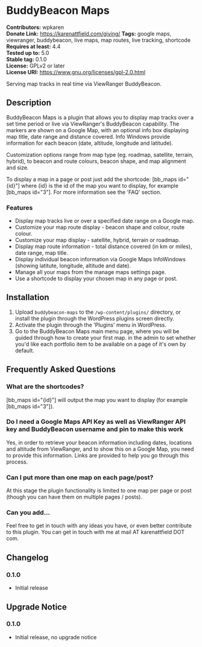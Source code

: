 ﻿# BuddyBeacon Maps 
**Contributors:** wpkaren  
**Donate Link:** https://karenattfield.com/giving/
**Tags:** google maps, viewranger, buddybeacon, live maps, map routes, live tracking, shortcode
**Requires at least:** 4.4  
**Tested up to:** 5.0  
**Stable tag:** 0.1.0  
**License:** GPLv2 or later  
**License URI:** https://www.gnu.org/licenses/gpl-2.0.html  

Serving map tracks in real time via ViewRanger BuddyBeacon.


## Description 

BuddyBeacon Maps is a plugin that allows you to display map tracks over a set time period or live via ViewRanger's BuddyBeacon capability. The markers are shown on a Google Map, with an optional info box displaying map title, date range and distance covered. Info Windows provide information for each beacon (date, altitude, longitude and latitude).

Customization options range from map type (eg. roadmap, satellite, terrain, hybrid), to beacon and route colours, beacon shape, and map alignment and size. 

To display a map in a page or post just add the shortcode: [bb_maps id="{id}"] where {id} is the id of the map you want to display, for example [bb_maps id="3"]. For more information see the 'FAQ' section.



### Features

* Display map tracks live or over a specified date range on a Google map.
* Customize your map route display - beacon shape and colour, route colour.
* Customize your map display - satellite, hybrid, terrain or roadmap. 
* Display map route information - total distance covered (in km or miles), date range, map title.
* Display individual beacon information via Google Maps InfoWindows (showing latitute, longitude, altitude and date).
* Manage all your maps from the manage maps settings page.
* Use a shortcode to display your chosen map in any page or post.



## Installation 


1. Upload `buddybeacon-maps` to the `/wp-content/plugins/` directory, or install the plugin through the WordPress plugins screen directly.
1. Activate the plugin through the 'Plugins' menu in WordPress.
1. Go to the BuddyBeacon Maps main menu page, where you will be guided through how to create your first map. in the admin to set whether you'd like each portfolio item to be available on a page of it's own by default.




## Frequently Asked Questions 


### What are the shortcodes? 

[bb_maps id="{id}"] will output the map you want to display (for example [bb_maps id="3"]).


### Do I need a Google Maps API Key as well as ViewRanger API key and BuddyBeacon username and pin to make this work 

Yes, in order to retrieve your beacon information including dates, locations and altitude from ViewRanger, and to show this on a Google Map, you need to provide this information. Links are provided to help you go through this process.

### Can I put more than one map on each page/post? 

At this stage the plugin functionality is limited to one map per page or post (though you can have them on multiple pages / posts).


###  Can you add... 

Feel free to get in touch with any ideas you have, or even better contribute to this plugin. You can get in touch with me at mail AT karenattfield DOT com.



## Changelog 


### 0.1.0 
* Initial release

## Upgrade Notice 


### 0.1.0 
* Initial release, no upgrade notice




